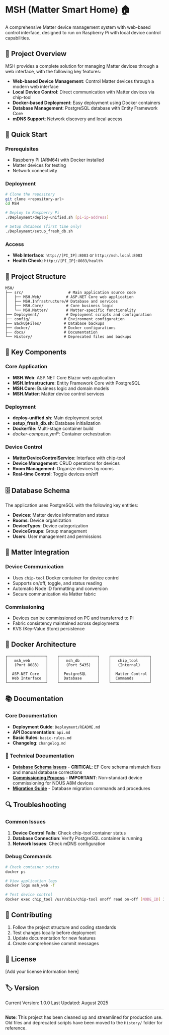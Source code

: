 # MSH (Matter Smart Home) 🏠

A comprehensive Matter device management system with web-based control interface, designed to run on Raspberry Pi with local device control capabilities.

## 🎯 Project Overview

MSH provides a complete solution for managing Matter devices through a web interface, with the following key features:

- **Web-based Device Management**: Control Matter devices through a modern web interface
- **Local Device Control**: Direct communication with Matter devices via chip-tool
- **Docker-based Deployment**: Easy deployment using Docker containers
- **Database Management**: PostgreSQL database with Entity Framework Core
- **mDNS Support**: Network discovery and local access

## 🚀 Quick Start

### Prerequisites
- Raspberry Pi (ARM64) with Docker installed
- Matter devices for testing
- Network connectivity

### Deployment
```bash
# Clone the repository
git clone <repository-url>
cd MSH

# Deploy to Raspberry Pi
./Deployment/deploy-unified.sh [pi-ip-address]

# Setup database (first time only)
./Deployment/setup_fresh_db.sh
```

### Access
- **Web Interface**: `http://[PI_IP]:8083` or `http://msh.local:8083`
- **Health Check**: `http://[PI_IP]:8083/health`

## 📁 Project Structure

```
MSH/
├── src/                    # Main application source code
│   ├── MSH.Web/           # ASP.NET Core web application
│   ├── MSH.Infrastructure/# Database and services
│   ├── MSH.Core/          # Core business logic
│   └── MSH.Matter/        # Matter-specific functionality
├── Deployment/            # Deployment scripts and configuration
├── config/               # Environment configuration
├── BackUpFiles/          # Database backups
├── docker/               # Docker configurations
├── docs/                 # Documentation
└── History/              # Deprecated files and backups
```

## 🔧 Key Components

### Core Application
- **MSH.Web**: ASP.NET Core Blazor web application
- **MSH.Infrastructure**: Entity Framework Core with PostgreSQL
- **MSH.Core**: Business logic and domain models
- **MSH.Matter**: Matter device control services

### Deployment
- **deploy-unified.sh**: Main deployment script
- **setup_fresh_db.sh**: Database initialization
- **Dockerfile**: Multi-stage container build
- **docker-compose*.yml**: Container orchestration

### Device Control
- **MatterDeviceControlService**: Interface with chip-tool
- **Device Management**: CRUD operations for devices
- **Room Management**: Organize devices by rooms
- **Real-time Control**: Toggle devices on/off

## 🗄️ Database Schema

The application uses PostgreSQL with the following key entities:
- **Devices**: Matter device information and status
- **Rooms**: Device organization
- **DeviceTypes**: Device categorization
- **DeviceGroups**: Group management
- **Users**: User management and permissions

## 🔌 Matter Integration

### Device Communication
- Uses `chip-tool` Docker container for device control
- Supports on/off, toggle, and status reading
- Automatic Node ID formatting and conversion
- Secure communication via Matter fabric

### Commissioning
- Devices can be commissioned on PC and transferred to Pi
- Fabric consistency maintained across deployments
- KVS (Key-Value Store) persistence

## 🐳 Docker Architecture

```
┌─────────────────┐    ┌─────────────────┐    ┌─────────────────┐
│   msh_web       │    │   msh_db        │    │   chip_tool     │
│   (Port 8083)   │    │   (Port 5435)   │    │   (Internal)    │
│                 │    │                 │    │                 │
│  ASP.NET Core   │    │  PostgreSQL     │    │  Matter Control │
│  Web Interface  │    │  Database       │    │  Commands       │
└─────────────────┘    └─────────────────┘    └─────────────────┘
```

## 📚 Documentation

### Core Documentation
- **Deployment Guide**: `Deployment/README.md`
- **API Documentation**: `api.md`
- **Basic Rules**: `basic-rules.md`
- **Changelog**: `changelog.md`

### 🔧 Technical Documentation
- **[Database Schema Issues](DATABASE_SCHEMA_ISSUES.md)** - **CRITICAL**: EF Core schema mismatch fixes and manual database corrections
- **[Commissioning Process](COMMISSIONING_PROCESS_DOCUMENTATION.md)** - **IMPORTANT**: Non-standard device commissioning for NOUS A8M devices
- **[Migration Guide](migration.md)** - Database migration commands and procedures

## 🔍 Troubleshooting

### Common Issues
1. **Device Control Fails**: Check chip-tool container status
2. **Database Connection**: Verify PostgreSQL container is running
3. **Network Issues**: Check mDNS configuration

### Debug Commands
```bash
# Check container status
docker ps

# View application logs
docker logs msh_web -f

# Test device control
docker exec chip_tool /usr/sbin/chip-tool onoff read on-off [NODE_ID] 1
```

## 🤝 Contributing

1. Follow the project structure and coding standards
2. Test changes locally before deployment
3. Update documentation for new features
4. Create comprehensive commit messages

## 📄 License

[Add your license information here]

## 🏷️ Version

Current Version: 1.0.0
Last Updated: August 2025

---

**Note**: This project has been cleaned up and streamlined for production use. Old files and deprecated scripts have been moved to the `History/` folder for reference.
